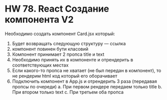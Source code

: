 # HW 78. React Создание компонента V2

Необходимо создать компонент Card.jsx который:
1. Будет возвращать следующую структуру — ссылка
2. компонент повинен бути класовий 
3. Компонент принимает 2 пропса title и text
4. Необходимо принять их в компоненте и отрендерить в соответствующих местах
5. Если какого-то пропса не хватает (не был передан в компонент), то не рендерим html код который его оборачивает
6. Подключить компонент в App.js и отрендерить 3 раза (передавая пропсы по очереди)
   a. При первом рендере передаем только title
   b. При втором только text
   c. При третьем оба пропса
